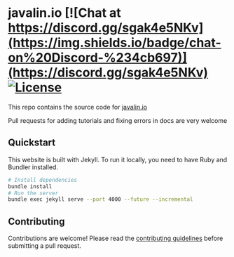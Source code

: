 # javalin.io [![Chat at https://discord.gg/sgak4e5NKv](https://img.shields.io/badge/chat-on%20Discord-%234cb697)](https://discord.gg/sgak4e5NKv) [![License](https://img.shields.io/badge/License-Apache%202.0-blue.svg)](https://opensource.org/licenses/Apache-2.0)

This repo contains the source code for [javalin.io](https://javalin.io)

Pull requests for adding tutorials and fixing errors in docs are very welcome

## Quickstart

This website is built with Jekyll. To run it locally, you need to have Ruby and Bundler installed.

```bash
# Install dependencies
bundle install
# Run the server
bundle exec jekyll serve --port 4000 --future --incremental
```

## Contributing

Contributions are welcome! Please read the [contributing guidelines](CONTRIBUTING.md) before submitting a pull request.
